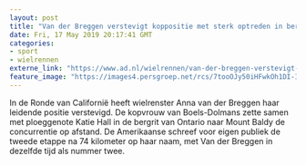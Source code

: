 ```yaml
---
layout: post
title: "Van der Breggen verstevigt koppositie met sterk optreden in bergetappe"
date: Fri, 17 May 2019 20:17:41 GMT
categories: 
- sport 
- wielrennen 
externe_link: "https://www.ad.nl/wielrennen/van-der-breggen-verstevigt-koppositie-met-sterk-optreden-in-bergetappe~a5a13ef2/"
feature_image: "https://images4.persgroep.net/rcs/7tooOJy50iHFwkOh1DI-IMgVZxQ/diocontent/148569553/_fitwidth/400/?appId=21791a8992982cd8da851550a453bd7f&quality=0.7"
---
```


In de Ronde van Californië heeft wielrenster Anna van der Breggen haar leidende positie verstevigd. De kopvrouw van Boels-Dolmans zette samen met ploeggenote Katie Hall in de bergrit van Ontario naar Mount Baldy de concurrentie op afstand. De Amerikaanse schreef voor eigen publiek de tweede etappe na 74 kilometer op haar naam, met Van der Breggen in dezelfde tijd als nummer twee.

